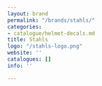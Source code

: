 ```yaml
---
layout: brand
permalink: "/brands/stahls/"
categories:
- catalogue/helmet-decals.md
title: Stahls
logo: "/stahls-logo.png"
website: ''
catalogues: []
info: ''

---
```

